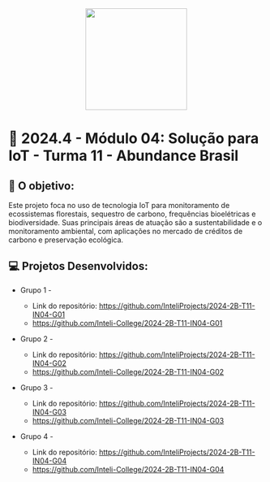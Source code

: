 <div align="center">
    <img src="https://github.com/user-attachments/assets/999e0f3b-7224-40c7-800b-f574e43bbd3f"  width="200">
</div>



# 🙋 2024.4 - Módulo 04: Solução para IoT - Turma 11 - Abundance Brasil


## 🎯 O objetivo:
Este projeto foca no uso de tecnologia IoT para monitoramento de ecossistemas florestais, sequestro de carbono, frequências bioelétricas e biodiversidade. Suas principais áreas de atuação são a sustentabilidade e o monitoramento ambiental, com aplicações no mercado de créditos de carbono e preservação ecológica.

## 💻 Projetos Desenvolvidos: 

- Grupo 1 - 
  - Link do repositório: https://github.com/InteliProjects/2024-2B-T11-IN04-G01
  - https://github.com/Inteli-College/2024-2B-T11-IN04-G01

- Grupo 2 - 
  - Link do repositório: https://github.com/InteliProjects/2024-2B-T11-IN04-G02
  - https://github.com/Inteli-College/2024-2B-T11-IN04-G02

- Grupo 3 -  
  - Link do repositório: https://github.com/InteliProjects/2024-2B-T11-IN04-G03
  - https://github.com/Inteli-College/2024-2B-T11-IN04-G03

- Grupo 4 - 
  - Link do repositório: https://github.com/InteliProjects/2024-2B-T11-IN04-G04
  - https://github.com/Inteli-College/2024-2B-T11-IN04-G04
